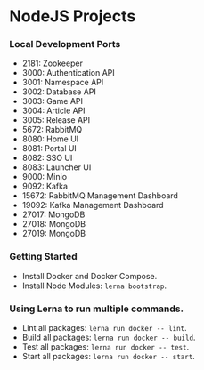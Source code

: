 # NodeJS Projects

### Local Development Ports

- 2181: Zookeeper
- 3000: Authentication API
- 3001: Namespace API
- 3002: Database API
- 3003: Game API
- 3004: Article API
- 3005: Release API
- 5672: RabbitMQ
- 8080: Home UI
- 8081: Portal UI
- 8082: SSO UI
- 8083: Launcher UI
- 9000: Minio
- 9092: Kafka
- 15672: RabbitMQ Management Dashboard
- 19092: Kafka Management Dashboard
- 27017: MongoDB
- 27018: MongoDB
- 27019: MongoDB

### Getting Started

- Install Docker and Docker Compose.
- Install Node Modules: `lerna bootstrap`.

### Using Lerna to run multiple commands.

- Lint all packages: `lerna run docker -- lint`.
- Build all packages: `lerna run docker -- build`.
- Test all packages: `lerna run docker -- test`.
- Start all packages: `lerna run docker -- start`.
